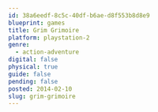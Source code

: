 ```yaml
---
id: 38a6eedf-8c5c-40df-b6ae-d8f553b8d8e9
blueprint: games
title: Grim Grimoire
platform: playstation-2
genre:
  - action-adventure
digital: false
physical: true
guide: false
pending: false
posted: 2014-02-10
slug: grim-grimoire
---
```

